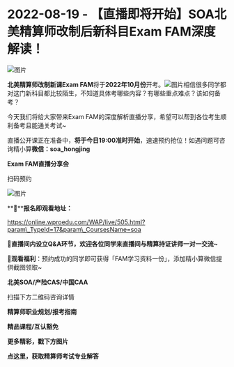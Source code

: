 # 2022-08-19 - 【直播即将开始】SOA北美精算师改制后新科目Exam FAM深度解读！

![图片](https://mmbiz.qpic.cn/mmbiz_jpg/mK3FpI9af4msj5XicuFaWeKbGibYaJal6Xm6QtA6qTnqbr0ibibnscQGLicZAwjWFQlEayIzO3LQ8MOfl19s21JZEpA/640?wx_fmt=jpeg&tp=webp&wxfrom=5&wx_lazy=1)

**北美精算师改制新课Exam FAM**将于**2022年10月份**开考。![图片](https://mmbiz.qpic.cn/mmbiz_png/mK3FpI9af4mpUD5yzJoHIjjPG5OZ5Df9d29qWFUyyDIReGAm7BicL5TOibuU7Uqob2bkvxT8FmUP4PO1ExWb424A/640?wx_fmt=png&tp=webp&wxfrom=5&wx_lazy=1)相信很多同学都对这门新科目都比较陌生，不知道具体考哪些内容？有哪些重点难点？该如何备考？

今天我们将给大家带来Exam FAM的深度解析直播分享，希望可以帮到各位考生顺利备考且能通关考试~

直播公开课正在准备中，**将于今日19:00准时开始**，速速预约抢位！如遇问题可咨询精小算**微信：soa\_hongjing**

**Exam FAM直播分享会**

扫码预约

![图片](https://mmbiz.qpic.cn/mmbiz_jpg/mK3FpI9af4msj5XicuFaWeKbGibYaJal6XHHUU2JEWFYGKjrmibSQUTcPGAaP9hUgPtk0MFAdga1JfJ5LZKlLib4sg/640?wx_fmt=jpeg&tp=webp&wxfrom=5&wx_lazy=1)

**📍****报名即观看地址：**

https://online.wproedu.com/WAP/live/505.html?param\_TypeId=17&param\_CoursesName=soa

👀**直播间内设立Q&A环节，欢迎各位同学来直播间与精算持证讲师一对一交流~**

💓**观看福利**：预约成功的同学即可获得「FAM学习资料一份」，添加精小算微信提供截图领取~

**北美SOA/产险CAS/中国CAA**

扫描下方二维码咨询详情


**精算师职业规划/报考指南**

**精品课程/互认豁免**

**更多精彩，戳下方图片**


[](http://mp.weixin.qq.com/s?__biz=Mzg5ODgxNDE0NQ==&mid=2247483716&idx=1&sn=e1df2885756e4f4a72d0567ffa4690bb&chksm=c05d98eaf72a11fca6a29c8eb62754a0b92898373d1de868332308fafe026d4c456fc0f4653f&scene=21#wechat_redirect)

[](http://mp.weixin.qq.com/s?__biz=Mzg5ODgxNDE0NQ==&mid=2247484036&idx=1&sn=9bfce993ba0c830ec1e4b39b6716dd12&chksm=c05d9b2af72a123ccbaf001cc3fc565750743273fa0647a136e7593c7e21d55402af0fed5006&scene=21#wechat_redirect)

[](http://mp.weixin.qq.com/s?__biz=Mzg5ODgxNDE0NQ==&mid=2247484305&idx=1&sn=faae400b6a109a99b390d9cf3b2e4c29&chksm=c05d9a3ff72a1329c36d211fdd502501b728c1692d079cf95ee41fd0269002f7c72cffff1ad0&scene=21#wechat_redirect)




**点这里，获取精算师考试专业解答**